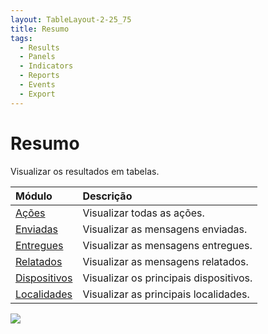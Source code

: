 ```yaml
---
layout: TableLayout-2-25_75
title: Resumo
tags:
  - Results
  - Panels
  - Indicators
  - Reports
  - Events
  - Export
---
```


# Resumo

Visualizar os resultados em tabelas.

| Módulo                   | Descrição                              |
| :----------------------- | :------------------------------------- |
| [Ações](actions)         | Visualizar todas as ações.             |
| [Enviadas](sent)         | Visualizar as mensagens enviadas.      |
| [Entregues](delivered)   | Visualizar as mensagens entregues.     |
| [Relatados](reported)    | Visualizar as mensagens relatados.     |
| [Dispositivos](devices)  | Visualizar os principais dispositivos. |
| [Localidades](locations) | Visualizar as principais localidades.  |

![](https://cdn.phishx.io/phishx-docs/images/phishx_results_menu_04_events.webp)

